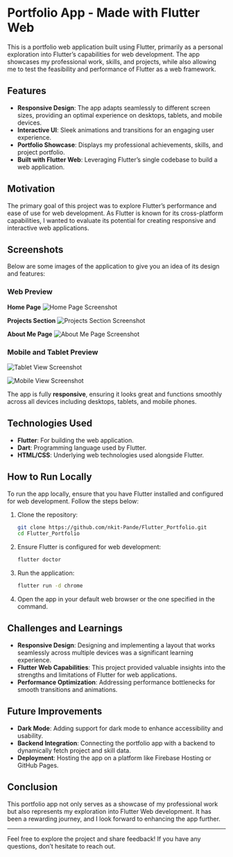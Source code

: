 # Portfolio App - Made with Flutter Web

This is a portfolio web application built using Flutter, primarily as a personal exploration into Flutter’s capabilities for web development. The app showcases my professional work, skills, and projects, while also allowing me to test the feasibility and performance of Flutter as a web framework.

## Features
- **Responsive Design**: The app adapts seamlessly to different screen sizes, providing an optimal experience on desktops, tablets, and mobile devices.
- **Interactive UI**: Sleek animations and transitions for an engaging user experience.
- **Portfolio Showcase**: Displays my professional achievements, skills, and project portfolio.
- **Built with Flutter Web**: Leveraging Flutter’s single codebase to build a web application.

## Motivation
The primary goal of this project was to explore Flutter’s performance and ease of use for web development. As Flutter is known for its cross-platform capabilities, I wanted to evaluate its potential for creating responsive and interactive web applications.

## Screenshots
Below are some images of the application to give you an idea of its design and features:

### Web Preview
**Home Page**
![Home Page Screenshot](screenshot/Screenshot%202024-12-16%20130638.png)

**Projects Section**
![Projects Section Screenshot](screenshot/Screenshot%202024-12-16%20130647.png)

**About Me Page**
![About Me Page Screenshot](screenshot/Screenshot%202024-12-16%20130713.png)

### Mobile and Tablet Preview
![Tablet View Screenshot](screenshot/Screenshot%202024-12-16%20130812.png)

![Mobile View Screenshot](screenshot/Screenshot%202024-12-16%20130832.png)

The app is fully **responsive**, ensuring it looks great and functions smoothly across all devices including desktops, tablets, and mobile phones.

## Technologies Used
- **Flutter**: For building the web application.
- **Dart**: Programming language used by Flutter.
- **HTML/CSS**: Underlying web technologies used alongside Flutter.

## How to Run Locally
To run the app locally, ensure that you have Flutter installed and configured for web development. Follow the steps below:

1. Clone the repository:
   ```bash
   git clone https://github.com/nkit-Pande/Flutter_Portfolio.git
   cd Flutter_Portfolio
   ```

2. Ensure Flutter is configured for web development:
   ```bash
   flutter doctor
   ```

3. Run the application:
   ```bash
   flutter run -d chrome
   ```

4. Open the app in your default web browser or the one specified in the command.

## Challenges and Learnings
- **Responsive Design**: Designing and implementing a layout that works seamlessly across multiple devices was a significant learning experience.
- **Flutter Web Capabilities**: This project provided valuable insights into the strengths and limitations of Flutter for web applications.
- **Performance Optimization**: Addressing performance bottlenecks for smooth transitions and animations.

## Future Improvements
- **Dark Mode**: Adding support for dark mode to enhance accessibility and usability.
- **Backend Integration**: Connecting the portfolio app with a backend to dynamically fetch project and skill data.
- **Deployment**: Hosting the app on a platform like Firebase Hosting or GitHub Pages.

## Conclusion
This portfolio app not only serves as a showcase of my professional work but also represents my exploration into Flutter Web development. It has been a rewarding journey, and I look forward to enhancing the app further.

---

Feel free to explore the project and share feedback! If you have any questions, don’t hesitate to reach out.

